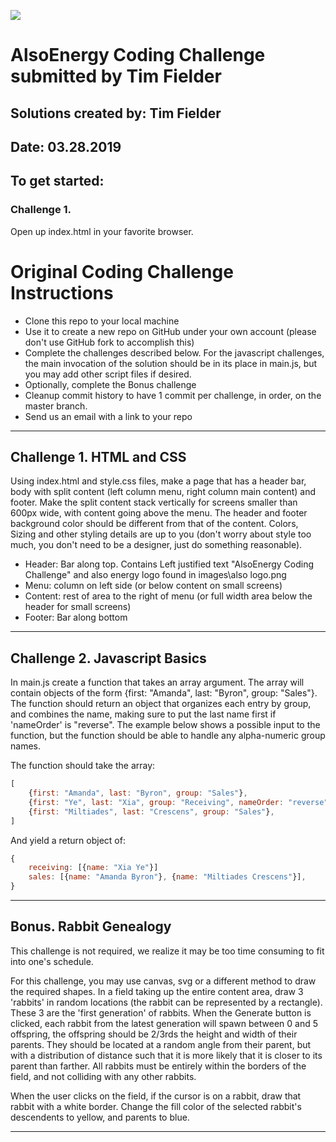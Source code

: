![](http://www.alsoenergy.com/wp/wp-content/uploads/FullColor_BlackTag-e1413573042293.png)

# AlsoEnergy Coding Challenge submitted by Tim Fielder

## Solutions created by: Tim Fielder
## Date: 03.28.2019

## To get started:
### Challenge 1.
Open up index.html in your favorite browser.

# Original Coding Challenge Instructions
- Clone this repo to your local machine
- Use it to create a new repo on GitHub under your own account (please don't use GitHub fork to accomplish this)
- Complete the challenges described below. For the javascript challenges, the main invocation of the solution should be in its place in main.js, but you may add other script files if desired.
- Optionally, complete the Bonus challenge
- Cleanup commit history to have 1 commit per challenge, in order, on the master branch.
- Send us an email with a link to your repo

___
## Challenge 1. HTML and CSS
Using index.html and style.css files, make a page that has a header bar, body with split content (left column menu, right column main content) and footer. Make the split content stack vertically for screens smaller than 600px wide, with content going above the menu. The header and footer background color should be different from that of the content. Colors, Sizing and other styling details are up to you (don't worry about style too much, you don't need to be a designer, just do something reasonable).

* Header: Bar along top. Contains Left justified text "AlsoEnergy Coding Challenge" and also energy logo found in images\also logo.png
* Menu: column on left side (or below content on small screens)
* Content: rest of area to the right of menu (or full width area below the header for small screens)
* Footer: Bar along bottom

___
## Challenge 2. Javascript Basics
In main.js create a function that takes an array argument. The array will contain objects of the form
{first: "Amanda", last: "Byron", group: "Sales"}.
The function should return an object that organizes each entry by group, and combines the name, making sure to put the last name first if 'nameOrder' is "reverse". The example below shows a possible input to the function, but the function should be able to handle any alpha-numeric group names.


The function should take the array:
```javascript
[
    {first: "Amanda", last: "Byron", group: "Sales"},
    {first: "Ye", last: "Xia", group: "Receiving", nameOrder: "reverse"},
    {first: "Miltiades", last: "Crescens", group: "Sales"},
]
```
And yield a return object of:
```javascript
{
    receiving: [{name: "Xia Ye"}]
    sales: [{name: "Amanda Byron"}, {name: "Miltiades Crescens"}],       
}
```
___
## Bonus. Rabbit Genealogy
 This challenge is not required, we realize it may be too time consuming to fit into one's schedule.

 For this challenge, you may use canvas, svg or a different method to draw the required shapes. In a field taking up the entire content area, draw 3 'rabbits' in random locations (the rabbit can be represented by a rectangle). These 3 are the 'first generation' of rabbits.  When the Generate button is clicked, each rabbit from the latest generation will spawn between 0 and 5 offspring, the offspring should be 2/3rds the height and width of their parents. They should be located at a random angle from their parent, but with a distribution of distance such that it is more likely that it is closer to its parent than farther. All rabbits must be entirely within the borders of the field, and not colliding with any other rabbits.

When the user clicks on the field, if the cursor is on a rabbit, draw that rabbit with a white border.  Change the fill color of the selected rabbit's descendents to yellow, and parents to blue.
___
